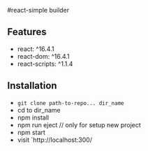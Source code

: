 #react-simple builder

## Features

* react: ^16.4.1
* react-dom: ^16.4.1
* react-scripts: ^1.1.4

## Installation

* `git clone path-to-repo... dir_name`
* cd to dir_name
* npm install
* npm run eject // only for setup new project
* npm start
* visit `http://localhost:300/